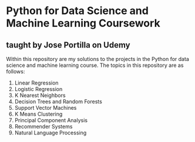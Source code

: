 # Python for Data Science and Machine Learning Coursework
## taught by Jose Portilla on Udemy 

Within this repository are my solutions to the projects in the Python for data science and machine learning course. 
The topics in this repository are as follows:

1. Linear Regression
2. Logistic Regression
3. K Nearest Neighbors
4. Decision Trees and Random Forests
5. Support Vector Machines
6. K Means Clustering
7. Principal Component Analysis
8. Recommender Systems
9. Natural Language Processing
